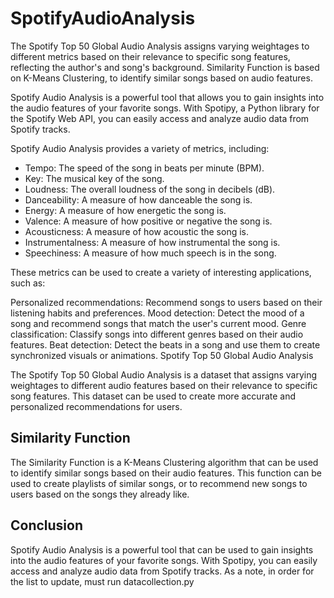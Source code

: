 # SpotifyAudioAnalysis

The Spotify Top 50 Global Audio Analysis assigns varying weightages to different metrics based on their relevance to specific song features, reflecting the author's and song's background. Similarity Function is based on K-Means Clustering, to identify similar songs based on audio features.

Spotify Audio Analysis is a powerful tool that allows you to gain insights into the audio features of your favorite songs. With Spotipy, a Python library for the Spotify Web API, you can easily access and analyze audio data from Spotify tracks.

Spotify Audio Analysis provides a variety of metrics, including:

* Tempo: The speed of the song in beats per minute (BPM).
* Key: The musical key of the song.
* Loudness: The overall loudness of the song in decibels (dB).
* Danceability: A measure of how danceable the song is.
* Energy: A measure of how energetic the song is.
* Valence: A measure of how positive or negative the song is.
* Acousticness: A measure of how acoustic the song is.
* Instrumentalness: A measure of how instrumental the song is.
* Speechiness: A measure of how much speech is in the song.
  
These metrics can be used to create a variety of interesting applications, such as:

Personalized recommendations: Recommend songs to users based on their listening habits and preferences.
Mood detection: Detect the mood of a song and recommend songs that match the user's current mood.
Genre classification: Classify songs into different genres based on their audio features.
Beat detection: Detect the beats in a song and use them to create synchronized visuals or animations.
Spotify Top 50 Global Audio Analysis

The Spotify Top 50 Global Audio Analysis is a dataset that assigns varying weightages to different audio features based on their relevance to specific song features. This dataset can be used to create more accurate and personalized recommendations for users.

## Similarity Function

The Similarity Function is a K-Means Clustering algorithm that can be used to identify similar songs based on their audio features. This function can be used to create playlists of similar songs, or to recommend new songs to users based on the songs they already like.

## Conclusion

Spotify Audio Analysis is a powerful tool that can be used to gain insights into the audio features of your favorite songs. With Spotipy, you can easily access and analyze audio data from Spotify tracks. As a note, in order for the list to update, must run datacollection.py
